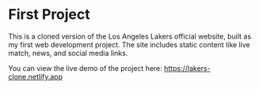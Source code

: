# First Project

This is a cloned version of the Los Angeles Lakers official website, built as my first web development project. The site includes static content like live match, news, and social media links.

You can view the live demo of the project here:
https://lakers-clone.netlify.app
